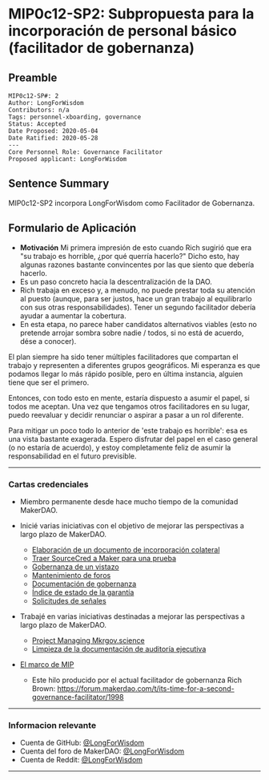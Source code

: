 # MIP0c12-SP2: Subpropuesta para la incorporación de personal básico (facilitador de gobernanza)

## Preamble
```
MIP0c12-SP#: 2
Author: LongForWisdom
Contributors: n/a
Tags: personnel-xboarding, governance
Status: Accepted
Date Proposed: 2020-05-04
Date Ratified: 2020-05-28
---
Core Personnel Role: Governance Facilitator
Proposed applicant: LongForWisdom
```

## Sentence Summary
MIP0c12-SP2 incorpora LongForWisdom como Facilitador de Gobernanza.

## Formulario de Aplicación
    
- **Motivación**
Mi primera impresión de esto cuando Rich sugirió que era "su trabajo es horrible, ¿por qué querría hacerlo?" Dicho esto, hay algunas razones bastante convincentes por las que siento que debería hacerlo.
- Es un paso concreto hacia la descentralización de la DAO.
- Rich trabaja en exceso y, a menudo, no puede prestar toda su atención al puesto (aunque, para ser justos, hace un gran trabajo al equilibrarlo con sus otras responsabilidades). Tener un segundo facilitador debería ayudar a aumentar la cobertura.
- En esta etapa, no parece haber candidatos alternativos viables (esto no pretende arrojar sombra sobre nadie / todos, si no está de acuerdo, dése a conocer).

El plan siempre ha sido tener múltiples facilitadores que compartan el trabajo y representen a diferentes grupos geográficos. Mi esperanza es que podamos llegar lo más rápido posible, pero en última instancia, alguien tiene que ser el primero.

Entonces, con todo esto en mente, estaría dispuesto a asumir el papel, si todos me aceptan. Una vez que tengamos otros facilitadores en su lugar, puedo reevaluar y decidir renunciar o aspirar a pasar a un rol diferente.

Para mitigar un poco todo lo anterior de 'este trabajo es horrible': esa es una vista bastante exagerada. Espero disfrutar del papel en el caso general (o no estaría de acuerdo), y estoy completamente feliz de asumir la responsabilidad en el futuro previsible.

---

### Cartas credenciales
- Miembro permanente desde hace mucho tiempo de la comunidad MakerDAO.
- Inicié varias iniciativas con el objetivo de mejorar las perspectivas a largo plazo de MakerDAO.
  - [Elaboración de un documento de incorporación colateral](https://forum.makerdao.com/t/governance-initiative-collateral-on-boarding-process/1344)
  - [Traer SourceCred a Maker para una prueba](https://forum.makerdao.com/t/governance-initiative-experimenting-with-sourcecred/1345)
  - [Gobernanza de un vistazo](https://forum.makerdao.com/t/governance-at-a-glance/84)
  - [Mantenimiento de foros](https://forum.makerdao.com/t/forum-navigation-index/648)
  - [Documentación de gobernanza](https://community-development.makerdao.com/governance/common-topics)
  - [Índice de estado de la garantía](https://forum.makerdao.com/t/collateral-status-index/2231)
  - [Solicitudes de señales](https://forum.makerdao.com/t/meta-governance-signal-requests/55)

- Trabajé en varias iniciativas destinadas a mejorar las perspectivas a largo plazo de MakerDAO.
  - [Project Managing Mkrgov.science](https://forum.makerdao.com/t/governance-initiative-maker-governance-analytics-dashboard/1346)
  - [Limpieza de la documentación de auditoría ejecutiva](https://community-development.makerdao.com/governance/executive-audit)
- [El marco de MIP](https://github.com/LongForWisdom/mips)

  - Este hilo producido por el actual facilitador de gobernanza Rich Brown: https://forum.makerdao.com/t/its-time-for-a-second-governance-facilitator/1998

---

### Informacion relevante
- Cuenta de GitHub: [@LongForWisdom](https://github.com/LongForWisdom)
- Cuenta del foro de MakerDAO: [@LongForWisdom](https://forum.makerdao.com/u/longforwisdom/)
- Cuenta de Reddit: [@LongForWisdom](https://www.reddit.com/user/LongForWisdom)

---
